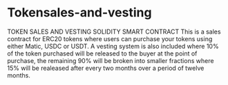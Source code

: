 # Tokensales-and-vesting
TOKEN SALES AND VESTING SOLIDITY SMART CONTRACT
This is a sales contract for ERC20 tokens where users can purchase your tokens using either Matic, USDC or USDT. A vesting system is also included where 10% of the token purchased will be released to the buyer at the point of purchase, the remaining 90% will be broken into smaller fractions where 15% will be realeased after every two months over a period of twelve months.
